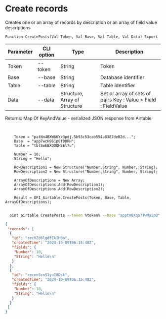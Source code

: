 ﻿---
sidebar_position: 3
---

# Create records
 Creates one or an array of records by description or an array of field value descriptions



`Function CreatePosts(Val Token, Val Base, Val Table, Val Data) Export`

  | Parameter | CLI option | Type | Description |
  |-|-|-|-|
  | Token | --token | String | Token |
  | Base | --base | String | Database identifier |
  | Table | --table | String | Table identifier |
  | Data | --data | Structure, Array of Structure | Set or array of sets of pairs Key : Value > Field : FieldValue |

  
  Returns:  Map Of KeyAndValue - serialized JSON response from Airtable

<br/>




```bsl title="Code example"
    Token = "patNn4BXW66Yx3pdj.5b93c53cab554a8387de02d...";
    Base  = "app7wcH961p8fBBRH";
    Table = "tblSwEBXQOQHSEl7u";

    Number = 10;
    String = "Hello";

    RowDescription1 = New Structure("Number,String", Number, String);
    RowDescription2 = New Structure("Number,String", Number, String);

    ArrayOfDescriptions = New Array;
    ArrayOfDescriptions.Add(RowDescription1);
    ArrayOfDescriptions.Add(RowDescription2);

    Result = OPI_Airtable.CreatePosts(Token, Base, Table, ArrayOfDescriptions);
```



```sh title="CLI command example"
    
  oint airtable CreatePosts --token %token% --base "apptm8Xqo7TwMaipQ" --table "tbl9G4jVoTJpxYwSY" --data %data%

```

```json title="Result"
{
 "records": [
  {
   "id": "recVZd6lgdfEkIH0o",
   "createdTime": "2024-10-09T06:15:48Z",
   "fields": {
    "Number": 10,
    "String": "Hello\n"
   }
  },
  {
   "id": "recenScnS1yuI8Dsk",
   "createdTime": "2024-10-09T06:15:48Z",
   "fields": {
    "Number": 10,
    "String": "Hello\n"
   }
  }
 ]
}
```
